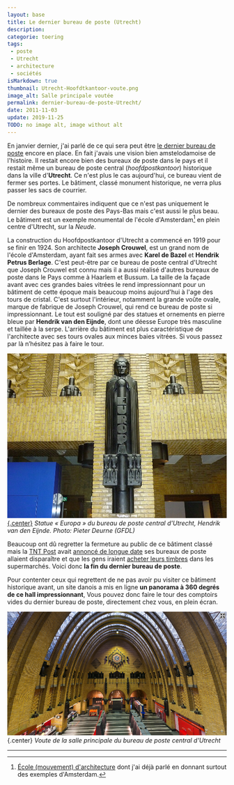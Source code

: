 ```yaml
---
layout: base
title: Le dernier bureau de poste (Utrecht)
description: 
categorie: toering
tags: 
 - poste
 - Utrecht
 - architecture
 - sociétés
isMarkdown: true
thumbnail: Utrecht-Hoofdtkantoor-voute.png
image_alt: Salle principale voutée
permalink: dernier-bureau-de-poste-Utrecht/
date: 2011-11-03
update: 2019-11-25
TODO: no image alt, image without alt
---
```




En janvier dernier, j'ai parlé de ce qui sera peut être [le dernier bureau de poste](/Le-dernier-bureau-de-poste) encore en place. En fait j'avais une vision bien amstelodamoise de l'histoire. Il restait encore bien des bureaux de poste dans le pays et il restait même un bureau de poste central (*hoofdpostkantoor*) historique dans la ville d'**Utrecht**. Ce n'est plus le cas aujourd'hui, ce bureau vient de fermer ses portes. Le bâtiment, classé monument historique, ne verra plus passer les sacs de courrier.

De nombreux commentaires indiquent que ce n'est pas uniquement le dernier des bureaux de poste des Pays-Bas mais c'est aussi le plus beau. Le bâtiment est un exemple monumental de l'école d'Amsterdam[^1] en plein centre d'Utrecht, sur la *Neude*.

La construction du Hoofdpostkantoor d'Utrecht a commencé en 1919 pour se finir en 1924. Son architecte **Joseph Crouwel**, est un grand nom de l'école d'Amsterdam, ayant fait ses armes avec **Karel de Bazel** et **Hendrik Petrus Berlage**. C'est peut-être par ce bureau de poste central d'Utrecht que Joseph Crouwel est connu mais il a aussi réalisé d'autres bureaux de poste dans le Pays comme à Haarlem et Bussum. La taille de la façade avant avec ces grandes baies vitrées  le rend impressionnant pour un bâtiment de cette époque mais beaucoup moins aujourd'hui à l'age des tours de cristal. C'est surtout l'intérieur, notamment la grande voûte ovale, marque de fabrique de Joseph Crouwel, qui rend ce bureau de poste si impressionnant. Le tout est souligné par des statues et ornements en pierre bleue par **Hendrik van den Eijnde**, dont une déesse Europe très masculine et taillée à la serpe. L'arrière du bâtiment est plus caractéristique de l'architecte avec ses tours ovales aux minces baies vitrées. Si vous passez par là n’hésitez pas à faire le tour.

[![Statue "EUROPA" du bureau de poste d'Utrecht](Europa_P1080456.jpg){.center}](https://commons.wikimedia.org/wiki/File:Europa_P1080456.JPG)
*Statue « Europa » du bureau de poste central d'Utrecht, Hendrik van den Eijnde. Photo: Pieter Deurne (GFDL)*

Beaucoup ont dû regretter la fermeture au public de ce bâtiment classé mais la [TNT Post](/la-poste-prends-les-couleurs-d-halloween) avait [annoncé de longue date](/la-fin-des-bureaux-de-poste) ses bureaux de poste allaient disparaître et que les gens iraient [acheter leurs timbres](/tag/timbres) dans les supermarchés. Voici donc **la fin du dernier bureau de poste**.

Pour contenter ceux qui regrettent de ne pas avoir pu visiter ce bâtiment historique avant, un site danois a mis en ligne **un panorama à 360 degrés de ce hall impressionnant**, Vous pouvez donc faire le tour des comptoirs vides du dernier bureau de poste, directement chez vous, en plein écran.

![Voute en briques du bureau de poste d'Utrecht](Utrecht-Hoofdtkantoor-voute.png){.center}
*Voute de la salle principale du bureau de poste central d'Utrecht*

---
[^1]: [École (mouvement) d'architecture](/l-ecole-d-amsterdam) dont j'ai déjà parlé en donnant surtout des exemples d'Amsterdam.
<!-- post notes:
http://weblab.ab-c.nl/postkantoor
http://www.panoramas.dk/2011/utrecht-post-office.html 
http://nl.wikipedia.org/wiki/Hoofdpostkantoor_%28Utrecht%29 
http://www.duic.nl/nieuws/postkantoor-neude-sluit-eind-oktober-deuren/
--->
